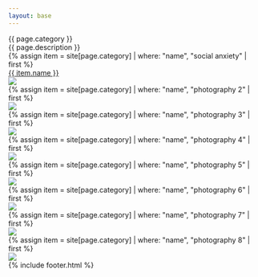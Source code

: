 ```yaml
---
layout: base
---
```

<div class="max-w-screen md:px-20 px-5 text-white font-[Instrument_Serif] my-20">
    <div class="w-2/3 mx-auto mb-20">
        <div class="text-[96px] font-[Instrument_Serif] my-10 text-center">
            {{ page.category }}
        </div>
        <div class="text-[36px] font-[Instrument_Serif] my-10 text-center">
            {{ page.description }}
        </div>
    </div>
    <div class="grid grid-cols-2 gap-5">
        {% assign item = site[page.category] | where: "name", "social anxiety" | first %}
        <div class="col-span-2 rounded-3xl bg-[#600000] overflow-hidden relative">
            <a href="{{site.baseurl}}{{ item.url }}">
                <div class="bg-black transition-opacity ease-in-out duration-300 opacity-0 hover:opacity-85 absolute w-full h-full">
                    <div class="text-[40px] w-full h-full flex justify-center items-center">
                        {{ item.name }} 
                    </div>
                </div>
                <img class="w-full h-full object-scale-down" src="{{site.baseurl}}{{ item.image }}" />
            </a>
        </div>
        {% assign item = site[page.category] | where: "name", "photography 2" | first %}
        <div class="col-span-1 rounded-3xl bg-[#600000] overflow-hidden relative">
            <!-- <a href="{{site.baseurl}}{{ item.url }}"> -->
                <!-- <div class="bg-black transition-opacity ease-in-out duration-300 opacity-0 hover:opacity-85 absolute w-full h-full">
                    <div class="text-[40px] w-full h-full flex justify-center items-center">
                        {{ item.name }} 
                    </div>
                </div> -->
                <img class="w-full h-full object-scale-down" src="{{site.baseurl}}{{ item.image }}" />
            <!-- </a> -->
        </div>
        {% assign item = site[page.category] | where: "name", "photography 3" | first %}
        <div class="col-span-1 rounded-3xl bg-[#600000] overflow-hidden relative">
            <!-- <a href="{{site.baseurl}}{{ item.url }}"> -->
                <!-- <div class="bg-black transition-opacity ease-in-out duration-300 opacity-0 hover:opacity-85 absolute w-full h-full">
                    <div class="text-[40px] w-full h-full flex justify-center items-center">
                        {{ item.name }} 
                    </div>
                </div> -->
                <img class="w-full h-full object-scale-down" src="{{site.baseurl}}{{ item.image }}" />
            </a>
        </div>
        {% assign item = site[page.category] | where: "name", "photography 4" | first %}
        <div class="col-span-2 rounded-3xl bg-[#600000] overflow-hidden relative">
            <!-- <a href="{{site.baseurl}}{{ item.url }}"> -->
                <!-- <div class="bg-black transition-opacity ease-in-out duration-300 opacity-0 hover:opacity-85 absolute w-full h-full">
                    <div class="text-[40px] w-full h-full flex justify-center items-center">
                        {{ item.name }} 
                    </div>
                </div> -->
                <img class="w-full h-full object-scale-down" src="{{site.baseurl}}{{ item.image }}" />
            <!-- </a> -->
        </div>
        {% assign item = site[page.category] | where: "name", "photography 5" | first %}
        <div class="col-span-1 rounded-3xl bg-[#600000] overflow-hidden relative">
            <!-- <a href="{{site.baseurl}}{{ item.url }}"> -->
                <!-- <div class="bg-black transition-opacity ease-in-out duration-300 opacity-0 hover:opacity-85 absolute w-full h-full">
                    <div class="text-[40px] w-full h-full flex justify-center items-center">
                        {{ item.name }} 
                    </div>
                </div> -->
                <img class="w-full h-full object-scale-down" src="{{site.baseurl}}{{ item.image }}" />
            </a>
        </div>
        {% assign item = site[page.category] | where: "name", "photography 6" | first %}
        <div class="col-span-1 rounded-3xl bg-[#600000] overflow-hidden relative">
            <!-- <a href="{{site.baseurl}}{{ item.url }}"> -->
                <!-- <div class="bg-black transition-opacity ease-in-out duration-300 opacity-0 hover:opacity-85 absolute w-full h-full">
                    <div class="text-[40px] w-full h-full flex justify-center items-center">
                        {{ item.name }} 
                    </div>
                </div> -->
                <img class="w-full h-full object-scale-down" src="{{site.baseurl}}{{ item.image }}" />
            </a>
        </div>
        {% assign item = site[page.category] | where: "name", "photography 7" | first %}
        <div class="col-span-1 rounded-3xl bg-[#600000] overflow-hidden relative">
            <!-- <a href="{{site.baseurl}}{{ item.url }}"> -->
                <!-- <div class="bg-black transition-opacity ease-in-out duration-300 opacity-0 hover:opacity-85 absolute w-full h-full">
                    <div class="text-[40px] w-full h-full flex justify-center items-center">
                        {{ item.name }} 
                    </div>
                </div> -->
                <img class="w-full h-full object-scale-down" src="{{site.baseurl}}{{ item.image }}" />
            </a>
        </div>
        {% assign item = site[page.category] | where: "name", "photography 8" | first %}
        <div class="col-span-1 rounded-3xl bg-[#600000] overflow-hidden relative">
            <!-- <a href="{{site.baseurl}}{{ item.url }}"> -->
                <!-- <div class="bg-black transition-opacity ease-in-out duration-300 opacity-0 hover:opacity-85 absolute w-full h-full">
                    <div class="text-[40px] w-full h-full flex justify-center items-center">
                        {{ item.name }} 
                    </div>
                </div> -->
                <img class="w-full h-full object-scale-down" src="{{site.baseurl}}{{ item.image }}" />
            </a>
        </div>
    </div>
{% include footer.html %}
</div>